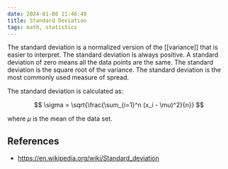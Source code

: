 ```yaml
---
date: 2024-01-08 11:46:49
title: Standard Deviation
tags: math, statistics
---
```


The standard deviation is a normalized version of the [[variance]] that is easier to interpret. The standard deviation is always positive. A standard deviation of zero means all the data points are the same. The standard deviation is the square root of the variance. The standard deviation is the most commonly used measure of spread. 

The standard deviation is calculated as:

$$
\sigma = \sqrt{\frac{\sum_{i=1}^n (x_i - \mu)^2}{n}}
$$

where $\mu$ is the mean of the data set.

## References

- https://en.wikipedia.org/wiki/Standard_deviation